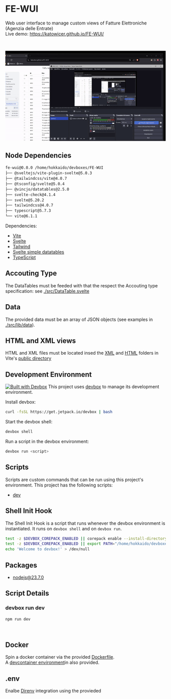 # FE-WUI
Web user interface to manage custom views of Fatture Elettroniche (Agenzia delle Entrate)
<br />
Live demo: https://katowicer.github.io/FE-WUI/

<br />

![](./assets/preview.gif)


## Node Dependencies
```sh
fe-wui@0.0.0 /home/hokkaido/devboxes/FE-WUI
├── @sveltejs/vite-plugin-svelte@5.0.3
├── @tailwindcss/vite@4.0.7
├── @tsconfig/svelte@5.0.4
├── @vincjo/datatables@2.5.0
├── svelte-check@4.1.4
├── svelte@5.20.2
├── tailwindcss@4.0.7
├── typescript@5.7.3
└── vite@6.1.1
```

Dependencies: 
- [Vite](https://vite.dev/)
- [Svelte](https://svelte.dev/)
- [Tailwind](https://tailwindcss.com/)
- [Svelte simple datatables](https://vincjo.fr/datatables/)
- [TypeScript](https://www.typescriptlang.org/)

## Accouting Type
The DataTables must be feeded with that the respect the Accouting type specification: see [./src/DataTable.svelte](./src/DataTable.svelte)

## Data 
The provided data must be an array of JSON objects (see examples in [./src/lib/data](./src/lib/data)).

## HTML and XML views
HTML and XML files must be located insed the [XML](./public/XML/) and [HTML](./public/HTML/) folders in Vite's [public directory](./public)

<!-- gen-readme start - generated by https://github.com/jetify-com/devbox/ -->
## Development Environment
[![Built with Devbox](https://www.jetify.com/img/devbox/shield_moon.svg)](https://www.jetify.com/devbox/docs/contributor-quickstart/)
This project uses [devbox](https://github.com/jetify-com/devbox) to manage its development environment.

Install devbox:
```sh
curl -fsSL https://get.jetpack.io/devbox | bash
```

Start the devbox shell:
```sh 
devbox shell
```

Run a script in the devbox environment:
```sh
devbox run <script>
```
## Scripts
Scripts are custom commands that can be run using this project's environment. This project has the following scripts:

* [dev](#devbox-run-dev)

## Shell Init Hook
The Shell Init Hook is a script that runs whenever the devbox environment is instantiated. It runs 
on `devbox shell` and on `devbox run`.
```sh
test -z $DEVBOX_COREPACK_ENABLED || corepack enable --install-directory "/home/hokkaido/devboxes/FE-WUI/.devbox/virtenv/nodejs/corepack-bin/"
test -z $DEVBOX_COREPACK_ENABLED || export PATH="/home/hokkaido/devboxes/FE-WUI/.devbox/virtenv/nodejs/corepack-bin/:$PATH"
echo 'Welcome to devbox!' > /dev/null
```

## Packages

* [nodejs@23.7.0](https://www.nixhub.io/packages/nodejs)

## Script Details

### devbox run dev
```sh
npm run dev
```
&ensp;

<!-- gen-readme end -->

## Docker
Spin a docker container via the provided [Dockerfile](./Dockerfile). 
<br />
A [devcontainer environment](./.devcontainer)in also provided.

## .env
Enalbe [Direnv](https://direnv.net/) integration using the [](./.envrc) provieded
